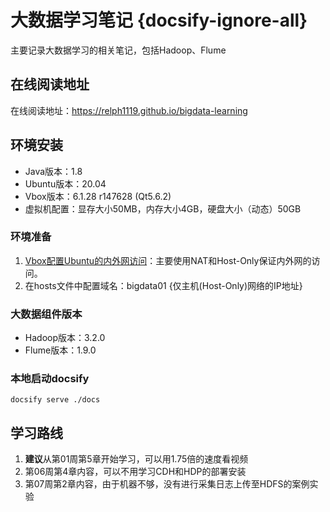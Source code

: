 # 大数据学习笔记 {docsify-ignore-all}
主要记录大数据学习的相关笔记，包括Hadoop、Flume

## 在线阅读地址
在线阅读地址：https://relph1119.github.io/bigdata-learning

## 环境安装
- Java版本：1.8
- Ubuntu版本：20.04
- Vbox版本：6.1.28 r147628 (Qt5.6.2)
- 虚拟机配置：显存大小50MB，内存大小4GB，硬盘大小（动态）50GB

### 环境准备
1. [Vbox配置Ubuntu的内外网访问](https://www.bilibili.com/video/av635603180/?vd_source=f4026a4ceb494a56ed0e12df39ea2d37)：主要使用NAT和Host-Only保证内外网的访问。
2. 在hosts文件中配置域名：bigdata01 {仅主机(Host-Only)网络的IP地址}

### 大数据组件版本

- Hadoop版本：3.2.0
- Flume版本：1.9.0

### 本地启动docsify
```shell
docsify serve ./docs
```

## 学习路线
1. **建议**从第01周第5章开始学习，可以用1.75倍的速度看视频
2. 第06周第4章内容，可以不用学习CDH和HDP的部署安装
3. 第07周第2章内容，由于机器不够，没有进行采集日志上传至HDFS的案例实验
